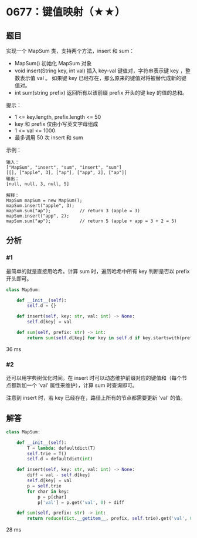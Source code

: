 # 0677：键值映射（★★）


## 题目

实现一个 MapSum 类，支持两个方法，insert 和 sum：

- MapSum() 初始化 MapSum 对象
- void insert(String key, int val) 插入 key-val 键值对，字符串表示键 key ，整数表示值 val 。
如果键 key 已经存在，那么原来的键值对将被替代成新的键值对。
- int sum(string prefix) 返回所有以该前缀 prefix 开头的键 key 的值的总和。
 
提示：

- 1 <= key.length, prefix.length <= 50
- key 和 prefix 仅由小写英文字母组成
- 1 <= val <= 1000
- 最多调用 50 次 insert 和 sum


示例：

    输入：
    ["MapSum", "insert", "sum", "insert", "sum"]
    [[], ["apple", 3], ["ap"], ["app", 2], ["ap"]]
    输出：
    [null, null, 3, null, 5]
    
    解释：
    MapSum mapSum = new MapSum();
    mapSum.insert("apple", 3);  
    mapSum.sum("ap");           // return 3 (apple = 3)
    mapSum.insert("app", 2);    
    mapSum.sum("ap");           // return 5 (apple + app = 3 + 2 = 5)
 

	 
## 分析

### #1

最简单的就是直接用哈希。计算 sum 时，遍历哈希中所有 key 判断是否以 prefix 开头即可。

```python
class MapSum:

    def __init__(self):
        self.d = {}

    def insert(self, key: str, val: int) -> None:
        self.d[key] = val

    def sum(self, prefix: str) -> int:
        return sum(self.d[key] for key in self.d if key.startswith(prefix))
```

36 ms

### #2

还可以用字典树优化时间。在 insert 时可以动态维护前缀对应的键值和（每个节点都新加一个 'val' 属性来维护），计算 sum 时查询即可。

注意到 insert 时，若 key 已经存在，路径上所有的节点都需要更新 'val' 的值。


## 解答

```python
class MapSum:

    def __init__(self):
        T = lambda: defaultdict(T)
        self.trie = T()
        self.d = defaultdict(int)

    def insert(self, key: str, val: int) -> None:
        diff = val - self.d[key]
        self.d[key] = val
        p = self.trie
        for char in key:
            p = p[char]
            p['val'] = p.get('val', 0) + diff

    def sum(self, prefix: str) -> int:
        return reduce(dict.__getitem__, prefix, self.trie).get('val', 0)
```

28 ms
